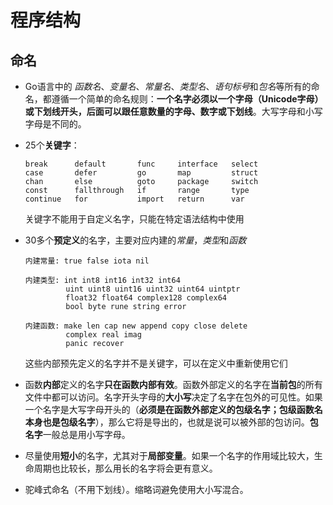 # 程序结构

## 命名

* Go语言中的 *函数名*、*变量名*、*常量名*、*类型名*、*语句标号*和*包名*等所有的命名，都遵循一个简单的命名规则：**一个名字必须以一个字母（Unicode字母）或下划线开头，后面可以跟任意数量的字母、数字或下划线**。大写字母和小写字母是不同的。

* 25个**关键字**：
    ```
    break      default       func     interface   select
    case       defer         go       map         struct
    chan       else          goto     package     switch
    const      fallthrough   if       range       type
    continue   for           import   return      var
    ```
    关键字不能用于自定义名字，只能在特定语法结构中使用

* 30多个**预定义**的名字，主要对应内建的*常量*，*类型*和*函数*
    ```
    内建常量: true false iota nil

    内建类型: int int8 int16 int32 int64
             uint uint8 uint16 uint32 uint64 uintptr
             float32 float64 complex128 complex64
             bool byte rune string error

    内建函数: make len cap new append copy close delete
             complex real imag
             panic recover
    ```
    这些内部预先定义的名字并不是关键字，可以在定义中重新使用它们

* 函数**内部**定义的名字**只在函数内部有效**。函数外部定义的名字在**当前包**的所有文件中都可以访问。名字开头字母的**大小写**决定了名字在包外的可见性。如果一个名字是大写字母开头的（**必须是在函数外部定义的包级名字；包级函数名本身也是包级名字**），那么它将是导出的，也就是说可以被外部的包访问。**包名字**一般总是用小写字母。

* 尽量使用**短小**的名字，尤其对于**局部变量**。如果一个名字的作用域比较大，生命周期也比较长，那么用长的名字将会更有意义。

* 驼峰式命名（不用下划线）。缩略词避免使用大小写混合。